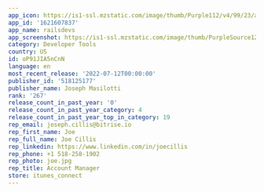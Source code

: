 ```yaml
---
app_icon: https://is1-ssl.mzstatic.com/image/thumb/Purple112/v4/99/23/ac/9923ac9a-773a-449f-81cb-a5ad50d9f2ef/AppIcon-1x_U007emarketing-0-6-0-85-220.png/1024x1024bb.png
app_id: '1621607837'
app_name: railsdevs
app_screenshot: https://is1-ssl.mzstatic.com/image/thumb/PurpleSource122/v4/f2/d5/c3/f2d5c37d-a2cb-1a50-d4fa-2861a7435275/a323f9a2-b4ae-4084-9d2e-3d7f9f9deac9_Simulator_Screen_Shot_-_iPhone_13_Pro_Max_-_2022-06-14_at_21.39.22.png/1284x2778bb.png
category: Developer Tools
country: US
id: oP91JIA5nCnN
language: en
most_recent_release: '2022-07-12T00:00:00'
publisher_id: '518125177'
publisher_name: Joseph Masilotti
rank: '267'
release_count_in_past_year: '0'
release_count_in_past_year_category: 4
release_count_in_past_year_top_in_category: 19
rep_email: joseph.cillis@bitrise.io
rep_first_name: Joe
rep_full_name: Joe Cillis
rep_linkedin: https://www.linkedin.com/in/joecillis
rep_phone: +1 518-258-1902
rep_photo: joe.jpg
rep_title: Account Manager
store: itunes_connect
---
```

